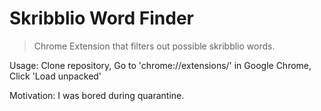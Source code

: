# Skribblio Word Finder
> Chrome Extension that filters out possible skribblio words.

Usage: Clone repository, Go to 'chrome://extensions/' in Google Chrome, Click 'Load unpacked'

Motivation: I was bored during quarantine.